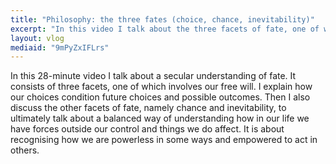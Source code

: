 ```yaml
---
title: "Philosophy: the three fates (choice, chance, inevitability)"
excerpt: "In this video I talk about the three facets of fate, one of which is our freedom to choose."
layout: vlog
mediaid: "9mPyZxIFLrs"
---
```


In this 28-minute video I talk about a secular understanding of fate.
It consists of three facets, one of which involves our free will. I
explain how our choices condition future choices and possible
outcomes. Then I also discuss the other facets of fate, namely chance
and inevitability, to ultimately talk about a balanced way of
understanding how in our life we have forces outside our control and
things we do affect. It is about recognising how we are powerless in
some ways and empowered to act in others.
